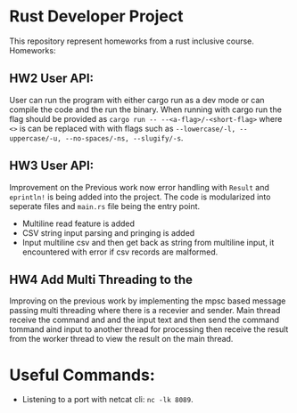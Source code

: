 # Rust Developer Project
This repository represent homeworks from a rust inclusive course.
Homeworks: 

## HW2 User API:
User can run the program with either cargo run as a dev mode or can compile the code and the run the binary. When running with cargo run the flag should be provided as `cargo run -- --<a-flag>/-<short-flag>` where `<>` is can be replaced with with flags such as `--lowercase/-l, --uppercase/-u, --no-spaces/-ns, --slugify/-s`.

## HW3 User API:
Improvement on the Previous work now error handling with `Result` and `eprintln!` is being added into the project. The code is modularized into seperate files and `main.rs` file being the entry point.
- Multiline read feature is added
- CSV string input parsing and pringing is added
- Input multiline csv and then get back as string from multiline input, it encountered with error if csv records are malformed.

## HW4 Add Multi Threading to the 
Improving on the previous work by implementing the mpsc based message passing multi threading where there is a recevier and sender. Main thread receive the command and and the input text and then send the command tommand aind input to another thread for processing then receive the result from the worker thread to view the result on the main thread.

# Useful Commands:
- Listening to a port with netcat cli: `nc -lk 8089`.